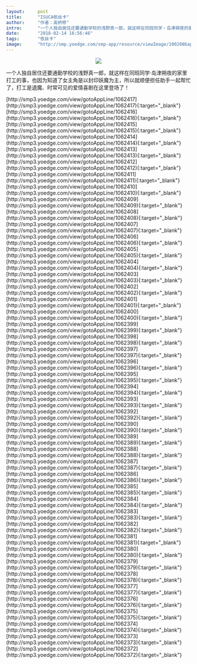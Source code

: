 ```yaml
---
layout:     post
title:      "ISUCA依丝卡"
author:     "作者：高桥修"
intro:      "一个人独自居住还要通勤学校的浅野真一郎，就这样在同班同学‧岛津朔夜的家里打工的事，也因为知道了女主角是以封印妖魔为主，所以就顺便担任助手一起帮忙了，打工是退魔、时常可见的爱情喜剧在这里登场了！"
date:       "2018-02-14 16:56:46"
tags:       "依丝卡"
image:      "http://smp.yoedge.com/smp-app/resource/viewImage/1002086appline.png"
---
```

<div style="text-align: center">
<p><img src="http://smp.yoedge.com/smp-app/resource/viewImage/1002086appline.png"/></p>
</div>
<p class="post-meta">
<span>一个人独自居住还要通勤学校的浅野真一郎，就这样在同班同学‧岛津朔夜的家里打工的事，也因为知道了女主角是以封印妖魔为主，所以就顺便担任助手一起帮忙了，打工是退魔、时常可见的爱情喜剧在这里登场了！</span>
</p>
[http://smp3.yoedge.com/view/gotoAppLine/1062417](http://smp3.yoedge.com/view/gotoAppLine/1062417){:target="_blank"}
[http://smp3.yoedge.com/view/gotoAppLine/1062416](http://smp3.yoedge.com/view/gotoAppLine/1062416){:target="_blank"}
[http://smp3.yoedge.com/view/gotoAppLine/1062415](http://smp3.yoedge.com/view/gotoAppLine/1062415){:target="_blank"}
[http://smp3.yoedge.com/view/gotoAppLine/1062414](http://smp3.yoedge.com/view/gotoAppLine/1062414){:target="_blank"}
[http://smp3.yoedge.com/view/gotoAppLine/1062413](http://smp3.yoedge.com/view/gotoAppLine/1062413){:target="_blank"}
[http://smp3.yoedge.com/view/gotoAppLine/1062412](http://smp3.yoedge.com/view/gotoAppLine/1062412){:target="_blank"}
[http://smp3.yoedge.com/view/gotoAppLine/1062411](http://smp3.yoedge.com/view/gotoAppLine/1062411){:target="_blank"}
[http://smp3.yoedge.com/view/gotoAppLine/1062410](http://smp3.yoedge.com/view/gotoAppLine/1062410){:target="_blank"}
[http://smp3.yoedge.com/view/gotoAppLine/1062409](http://smp3.yoedge.com/view/gotoAppLine/1062409){:target="_blank"}
[http://smp3.yoedge.com/view/gotoAppLine/1062408](http://smp3.yoedge.com/view/gotoAppLine/1062408){:target="_blank"}
[http://smp3.yoedge.com/view/gotoAppLine/1062407](http://smp3.yoedge.com/view/gotoAppLine/1062407){:target="_blank"}
[http://smp3.yoedge.com/view/gotoAppLine/1062406](http://smp3.yoedge.com/view/gotoAppLine/1062406){:target="_blank"}
[http://smp3.yoedge.com/view/gotoAppLine/1062405](http://smp3.yoedge.com/view/gotoAppLine/1062405){:target="_blank"}
[http://smp3.yoedge.com/view/gotoAppLine/1062404](http://smp3.yoedge.com/view/gotoAppLine/1062404){:target="_blank"}
[http://smp3.yoedge.com/view/gotoAppLine/1062403](http://smp3.yoedge.com/view/gotoAppLine/1062403){:target="_blank"}
[http://smp3.yoedge.com/view/gotoAppLine/1062402](http://smp3.yoedge.com/view/gotoAppLine/1062402){:target="_blank"}
[http://smp3.yoedge.com/view/gotoAppLine/1062401](http://smp3.yoedge.com/view/gotoAppLine/1062401){:target="_blank"}
[http://smp3.yoedge.com/view/gotoAppLine/1062400](http://smp3.yoedge.com/view/gotoAppLine/1062400){:target="_blank"}
[http://smp3.yoedge.com/view/gotoAppLine/1062399](http://smp3.yoedge.com/view/gotoAppLine/1062399){:target="_blank"}
[http://smp3.yoedge.com/view/gotoAppLine/1062398](http://smp3.yoedge.com/view/gotoAppLine/1062398){:target="_blank"}
[http://smp3.yoedge.com/view/gotoAppLine/1062397](http://smp3.yoedge.com/view/gotoAppLine/1062397){:target="_blank"}
[http://smp3.yoedge.com/view/gotoAppLine/1062396](http://smp3.yoedge.com/view/gotoAppLine/1062396){:target="_blank"}
[http://smp3.yoedge.com/view/gotoAppLine/1062395](http://smp3.yoedge.com/view/gotoAppLine/1062395){:target="_blank"}
[http://smp3.yoedge.com/view/gotoAppLine/1062394](http://smp3.yoedge.com/view/gotoAppLine/1062394){:target="_blank"}
[http://smp3.yoedge.com/view/gotoAppLine/1062393](http://smp3.yoedge.com/view/gotoAppLine/1062393){:target="_blank"}
[http://smp3.yoedge.com/view/gotoAppLine/1062392](http://smp3.yoedge.com/view/gotoAppLine/1062392){:target="_blank"}
[http://smp3.yoedge.com/view/gotoAppLine/1062390](http://smp3.yoedge.com/view/gotoAppLine/1062390){:target="_blank"}
[http://smp3.yoedge.com/view/gotoAppLine/1062389](http://smp3.yoedge.com/view/gotoAppLine/1062389){:target="_blank"}
[http://smp3.yoedge.com/view/gotoAppLine/1062388](http://smp3.yoedge.com/view/gotoAppLine/1062388){:target="_blank"}
[http://smp3.yoedge.com/view/gotoAppLine/1062387](http://smp3.yoedge.com/view/gotoAppLine/1062387){:target="_blank"}
[http://smp3.yoedge.com/view/gotoAppLine/1062386](http://smp3.yoedge.com/view/gotoAppLine/1062386){:target="_blank"}
[http://smp3.yoedge.com/view/gotoAppLine/1062385](http://smp3.yoedge.com/view/gotoAppLine/1062385){:target="_blank"}
[http://smp3.yoedge.com/view/gotoAppLine/1062384](http://smp3.yoedge.com/view/gotoAppLine/1062384){:target="_blank"}
[http://smp3.yoedge.com/view/gotoAppLine/1062383](http://smp3.yoedge.com/view/gotoAppLine/1062383){:target="_blank"}
[http://smp3.yoedge.com/view/gotoAppLine/1062382](http://smp3.yoedge.com/view/gotoAppLine/1062382){:target="_blank"}
[http://smp3.yoedge.com/view/gotoAppLine/1062381](http://smp3.yoedge.com/view/gotoAppLine/1062381){:target="_blank"}
[http://smp3.yoedge.com/view/gotoAppLine/1062380](http://smp3.yoedge.com/view/gotoAppLine/1062380){:target="_blank"}
[http://smp3.yoedge.com/view/gotoAppLine/1062379](http://smp3.yoedge.com/view/gotoAppLine/1062379){:target="_blank"}
[http://smp3.yoedge.com/view/gotoAppLine/1062378](http://smp3.yoedge.com/view/gotoAppLine/1062378){:target="_blank"}
[http://smp3.yoedge.com/view/gotoAppLine/1062377](http://smp3.yoedge.com/view/gotoAppLine/1062377){:target="_blank"}
[http://smp3.yoedge.com/view/gotoAppLine/1062376](http://smp3.yoedge.com/view/gotoAppLine/1062376){:target="_blank"}
[http://smp3.yoedge.com/view/gotoAppLine/1062375](http://smp3.yoedge.com/view/gotoAppLine/1062375){:target="_blank"}
[http://smp3.yoedge.com/view/gotoAppLine/1062374](http://smp3.yoedge.com/view/gotoAppLine/1062374){:target="_blank"}
[http://smp3.yoedge.com/view/gotoAppLine/1062373](http://smp3.yoedge.com/view/gotoAppLine/1062373){:target="_blank"}
[http://smp3.yoedge.com/view/gotoAppLine/1062372](http://smp3.yoedge.com/view/gotoAppLine/1062372){:target="_blank"}


